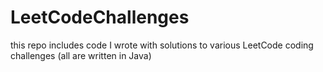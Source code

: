 # LeetCodeChallenges
this repo includes code I wrote with solutions to various LeetCode coding challenges (all are written in Java)
